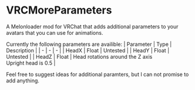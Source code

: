 # VRCMoreParameters

A Melonloader mod for VRChat that adds additional parameters to your avatars that you can use for animations.

Currently the following parameters are availible:
| Parameter | Type | Description |
| - | - | - |
| HeadX | Float | Untested |
| HeadY | Float | Untested |
| HeadZ | Float | Head rotations around the Z axis<br />Upright head is 0.5 |

Feel free to suggest ideas for additional paramters, but I can not promise to add anything.
